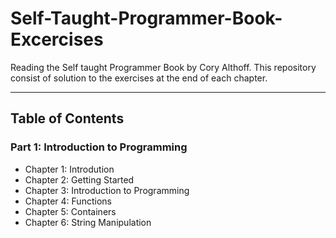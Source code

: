 # Self-Taught-Programmer-Book-Excercises
Reading the Self taught Programmer Book by Cory Althoff. This repository consist of solution to the exercises at the end of each chapter. 

---

## Table of Contents

### Part 1: Introduction to Programming
- Chapter 1: Introdution 
- Chapter 2: Getting Started 
- Chapter 3: Introduction to Programming 
- Chapter 4: Functions 
- Chapter 5: Containers 
- Chapter 6: String Manipulation 
